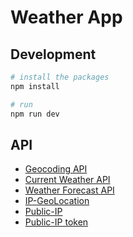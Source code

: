 # Weather App

## Development

```sh
# install the packages
npm install

# run
npm run dev
```

## API

- [Geocoding API](https://openweathermap.org/api/geocoding-api)
- [Current Weather API](https://openweathermap.org/current)
- [Weather Forecast API](https://openweathermap.org/forecast5)
- [IP-GeoLocation](https://ip-api.com/docs)
- [Public-IP](https://www.ipify.org)
- [Public-IP token](https://ipinfo.io/)
